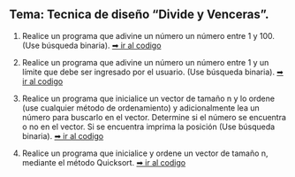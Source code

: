 ## Tema: Tecnica de diseño “Divide y Venceras”.

1.  Realice un programa que adivine un número un número entre 1 y 100. (Use búsqueda binaria). [➡ ir al codigo](https://github.com/munozrc/estructura-de-datos-no-lineales/blob/main/dv/E01.java)

2.  Realice un programa que adivine un número un número entre 1 y un límite que debe ser ingresado por el usuario. (Use búsqueda binaria). [➡ ir al codigo](https://github.com/munozrc/estructura-de-datos-no-lineales/blob/main/dv/E02.java)

3.  Realice un programa que inicialice un vector de tamaño n y lo ordene (use cualquier método de ordenamiento) y adicionalmente lea un número para buscarlo en el vector. Determine si el número se encuentra o no en el vector. Si se encuentra imprima la posición (Use búsqueda binaria). [➡ ir al codigo](https://github.com/munozrc/estructura-de-datos-no-lineales/blob/main/dv/E03.java)

4.  Realice un programa que inicialice y ordene un vector de tamaño n, mediante el método Quicksort. [➡ ir al codigo](https://github.com/munozrc/estructura-de-datos-no-lineales/blob/main/dv/E04.java)
